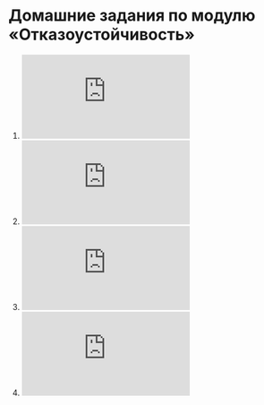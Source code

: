 # Домашние задания по модулю «Отказоустойчивость»
1. ![Домашнее задание к занятию 1 «Disaster recovery и Keepalived»](https://github.com/nataliya-panina/sflt/blob/main/1/README.md)
2. ![Домашнее задание к занятию 2 «Кластеризация и балансировка нагрузки»](https://github.com/nataliya-panina/sflt/blob/main/2/README.md)
3. ![Домашнее задание к занятию 3 «Резервное копирование»](https://github.com/nataliya-panina/sflt/blob/main/3/README.md)
4. ![4](https://github.com/nataliya-panina/sflt/blob/main/4/README.md)
